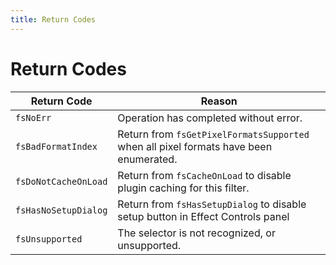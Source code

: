 ```yaml
---
title: Return Codes
---
```

# Return Codes

|     Return Code      |                                        Reason                                         |
| -------------------- | ------------------------------------------------------------------------------------- |
| `fsNoErr`            | Operation has completed without error.                                                |
| `fsBadFormatIndex`   | Return from `fsGetPixelFormatsSupported` when all pixel formats have been enumerated. |
| `fsDoNotCacheOnLoad` | Return from `fsCacheOnLoad` to disable plugin caching for this filter.                |
| `fsHasNoSetupDialog` | Return from `fsHasSetupDialog` to disable setup button in Effect Controls panel       |
| `fsUnsupported`      | The selector is not recognized, or unsupported.                                       |
